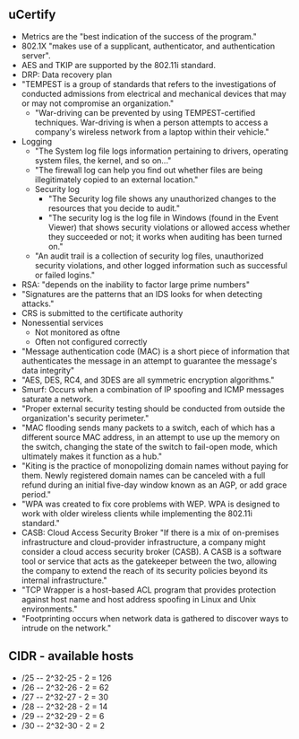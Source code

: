 ## uCertify

- Metrics are the "best indication of the success of the program."
- 802.1X "makes use of a supplicant, authenticator, and authentication server".
- AES and TKIP are supported by the 802.11i standard.
- DRP: Data recovery plan
- "TEMPEST is a group of standards that refers to the investigations of conducted admissions from electrical and mechanical devices that may or may not compromise an organization."
  - "War-driving can be prevented by using TEMPEST-certified techniques. War-driving is when a person attempts to access a company's wireless network from a laptop within their vehicle."
- Logging
  - "The System log file logs information pertaining to drivers, operating system files, the kernel, and so on..."
  - "The firewall log can help you find out whether files are being illegitimately copied to an external location."
  - Security log
    - "The Security log file shows any unauthorized changes to the resources that you decide to audit."
    - "The security log is the log file in Windows (found in the Event Viewer) that shows security violations or allowed access whether they succeeded or not; it works when auditing has been turned on."
  - "An audit trail is a collection of security log files, unauthorized security violations, and other logged information such as successful or failed logins."
- RSA: "depends on the inability to factor large prime numbers"
- "Signatures are the patterns that an IDS looks for when detecting attacks."
- CRS is submitted to the certificate authority
- Nonessential services
  - Not monitored as oftne
  - Often not configured correctly
- "Message authentication code (MAC) is a short piece of information that authenticates the message in an attempt to guarantee the message's data integrity"
- "AES, DES, RC4, and 3DES are all symmetric encryption algorithms."
- Smurf: Occurs when a combination of IP spoofing and ICMP messages saturate a network.
- "Proper external security testing should be conducted from outside the organization's security perimeter."
- "MAC flooding sends many packets to a switch, each of which has a different source MAC address, in an attempt to use up the memory on the switch, changing the state of the switch to fail-open mode, which ultimately makes it function as a hub."
- "Kiting is the practice of monopolizing domain names without paying for them. Newly registered domain names can be canceled with a full refund during an initial five-day window known as an AGP, or add grace period."
- "WPA was created to fix core problems with WEP. WPA is designed to work with older wireless clients while implementing the 802.11i standard."
- CASB: Cloud Access Security Broker
  "If there is a mix of on-premises infrastructure and cloud-provider infrastructure, a company might consider a cloud access security broker (CASB). A CASB is a software tool or service that acts as the gatekeeper between the two, allowing the company to extend the reach of its security policies beyond its internal infrastructure."
- "TCP Wrapper is a host-based ACL program that provides protection against host name and host address spoofing in Linux and Unix environments."
- "Footprinting occurs when network data is gathered to discover ways to intrude on the network."

## CIDR - available hosts

- /25 -- 2^32-25 - 2 = 126
- /26 -- 2^32-26 - 2 = 62
- /27 -- 2^32-27 - 2 = 30
- /28 -- 2^32-28 - 2 = 14
- /29 -- 2^32-29 - 2 = 6
- /30 -- 2^32-30 - 2 = 2
